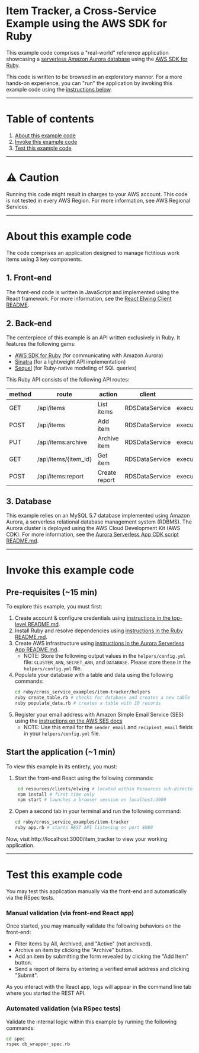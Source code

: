 # Item Tracker, a Cross-Service Example using the AWS SDK for Ruby

This example code comprises a "real-world" reference application showcasing a [serverless Amazon Aurora database](https://aws.amazon.com/rds/aurora/) using the [AWS SDK for Ruby](https://aws.amazon.com/sdk-for-ruby/).

This code is written to be browsed in an exploratory manner. 
For a more hands-on experience, you can "run" the application by invoking this example code using the [instructions below]((#invoke-this-example-code)).

***
# Table of contents
1. [About this example code](#about-this-example-code)
2. [Invoke this example code](#invoke-this-example-code)
3. [Test this example code](#test-this-example-code)
***
# ⚠️ Caution
Running this code might result in charges to your AWS account.
This code is not tested in every AWS Region. For more information, see AWS Regional Services.
***

# About this example code
The code comprises an application designed to manage fictitious work items using 3 key components.

## 1. Front-end
The front-end code is written in JavaScript and implemented using the React framework.
For more information, see the [React Elwing Client README](../../../resources/clients/react/elwing/README.md).

## 2. Back-end
The centerpiece of this example is an API written exclusively in Ruby. It features the following gems:
* [AWS SDK for Ruby](https://aws.amazon.com/sdk-for-ruby/) (for communicating with Amazon Aurora)
* [Sinatra](https://sinatrarb.com/intro.html) (for a lightweight API implementation)
* [Sequel](https://sequel.jeremyevans.net/) (for Ruby-native modeling of SQL queries)

This Ruby API consists of the following API routes:

|method              | route                |action        | client             |function                |
|--------------------|----------------------|--------------|--------------------|------------------------|
|GET                 | /api/items           |List items    | RDSDataService     |execute_statement(*SQL*)|
|POST                | /api/items           |Add item      | RDSDataService     |execute_statement(*SQL*)|
|PUT                 | /api/items:archive   |Archive item  | RDSDataService     |execute_statement(*SQL*)|
|GET                 | /api/items/{item_id} |Get item      | RDSDataService     |execute_statement(*SQL*)|
|POST                | /api/items:report    |Create report | RDSDataService     |execute_statement(*SQL*)|

## 3. Database
This example relies on an MySQL 5.7 database implemented using Amazon Aurora, a serverless relational database management system (RDBMS). 
The Aurora cluster is deployed using the AWS Cloud Development Kit (AWS CDK). 
For more information, see the [Aurora Serverless App CDK script README.md](../../../resources/cdk/aurora_serverless_app/README.md).

***

# Invoke this example code

## Pre-requisites (~15 min)
To explore this example, you must first:
1. Create account & configure credentials using [instructions in the top-level README.md]((../../../README.md#invoke-example-code)).
2. Install Ruby and resolve dependencies using [instructions in the Ruby README.md](../../../ruby/README.md).
3. Create AWS infrastructure using [instructions in the Aurora Serverless App README.md](../../../resources/cdk/aurora_serverless_app/README.md). 
    * NOTE: Store the following output values in the `helpers/config.yml` file: `CLUSTER_ARN`, `SECRET_ARN`, and `DATABASE`. Please store these in the `helpers/config.yml` file.
4. Populate your database with a table and data using the following commands:
     ```bash
     cd ruby/cross_service_examples/item-tracker/helpers
     ruby create_table.rb # checks for database and creates a new table
     ruby populate_data.rb # creates a table with 10 records
     ```
5. Register your email address with Amazon Simple Email Service (SES) using the [instructions on the AWS SES docs](https://docs.aws.amazon.com/ses/latest/dg/creating-identities.html)
   * NOTE: Use this email for the `sender_email` and `recipient_email` fields in your `helpers/config.yml` file.

## Start the application (~1 min)
To view this example in its entirety, you must:
1. Start the front-end React using the following commands:
    ```bash
     cd resources/clients/elwing # located within Resources sub-directory
     npm install # first time only
     npm start # launches a browser session on localhost:3000 
    ```
2. Open a second tab in your terminal and run the following command:
    ```bash
    cd ruby/cross_service_examples/item-tracker
    ruby app.rb # starts REST API listening on port 8080
    ```
Now, visit http://localhost:3000/item_tracker to view your working application.

***

# Test this example code
You may test this application manually via the front-end and automatically via the RSpec tests.

### Manual validation (via front-end React app)
Once started, you may manually validate the following behaviors on the front-end:
* Filter items by All, Archived, and "Active" (not archived).
* Archive an item by clicking the "Archive" button.
* Add an item by submitting the form revealed by clicking the "Add Item" button.
* Send a report of items by entering a verified email address and clicking "Submit".

As you interact with the React app, logs will appear in the command line tab where you started the REST API. 
### Automated validation (via RSpec tests)
Validate the internal logic within this example by running the following commands:
```bash
cd spec
rspec db_wrapper_spec.rb
```

